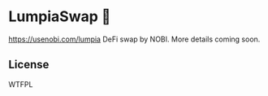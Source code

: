 # LumpiaSwap 🥖

https://usenobi.com/lumpia DeFi swap by NOBI. More details coming soon.

## License

WTFPL
